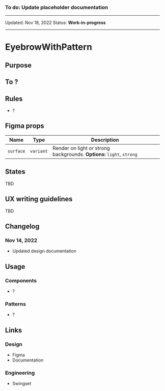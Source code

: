### To do: Update placeholder documentation

---

Updated: Nov 18, 2022
Status: **Work-in-progress**

---

# EyebrowWithPattern

## Purpose

## To ?

## Rules

- ?

## Figma props

| Name      | Type      | Description                                                           |
| --------- | --------- | --------------------------------------------------------------------- |
| `surface` | `variant` | Render on light or strong backgrounds. **Options:** `light`, `strong` |

## States

TBD

## UX writing guidelines

TBD

## Changelog

### Nov 14, 2022

- Updated design documentation

## Usage

### Components

- ?

### Patterns

- ?

## Links

### Design

- Figma
- Documentation

### Engineering

- Swingset
